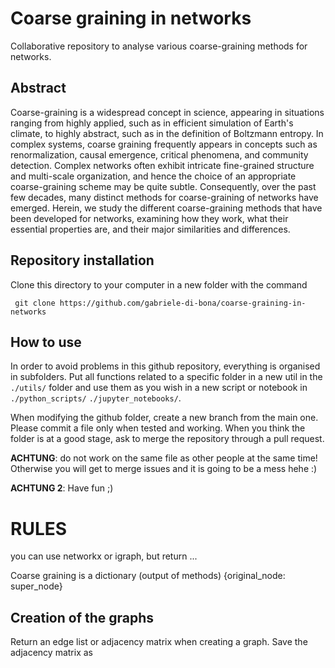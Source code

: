 # Coarse graining in networks

Collaborative repository to analyse various coarse-graining methods for networks.

## Abstract

Coarse-graining is a widespread concept in science, appearing in situations ranging from highly applied, such as in efficient simulation of Earth's climate, to highly abstract, such as in the definition of Boltzmann entropy. In complex systems, coarse graining frequently appears in concepts such as renormalization, causal emergence, critical phenomena, and community detection. Complex networks often exhibit intricate fine-grained structure and multi-scale organization, and hence the choice of an appropriate coarse-graining scheme may be quite subtle. Consequently, over the past few decades, many distinct methods for coarse-graining of networks have emerged. Herein, we study the different coarse-graining methods that have been developed for networks, examining how they work, what their essential properties are, and their major similarities and differences. 

## Repository installation
Clone this directory to your computer in a new folder with the command

```
 git clone https://github.com/gabriele-di-bona/coarse-graining-in-networks
```

## How to use
In order to avoid problems in this github repository, everything is organised in subfolders. 
Put all functions related to a specific folder in a new util in the `./utils/` folder and use them as you wish in a new script or notebook in `./python_scripts/` `./jupyter_notebooks/`.

When modifying the github folder, create a new branch from the main one.
Please commit a file only when tested and working. When you think the folder is at a good stage, ask to merge the repository through a pull request.

**ACHTUNG**: do not work on the same file as other people at the same time! Otherwise you will get to merge issues and it is going to be a mess hehe :)

**ACHTUNG 2**: Have fun ;)

# RULES
you can use networkx or igraph, but return ...

Coarse graining is a dictionary (output of methods)
{original_node: super_node}

## Creation of the graphs
Return an edge list or adjacency matrix when creating a graph.
Save the adjacency matrix as 
